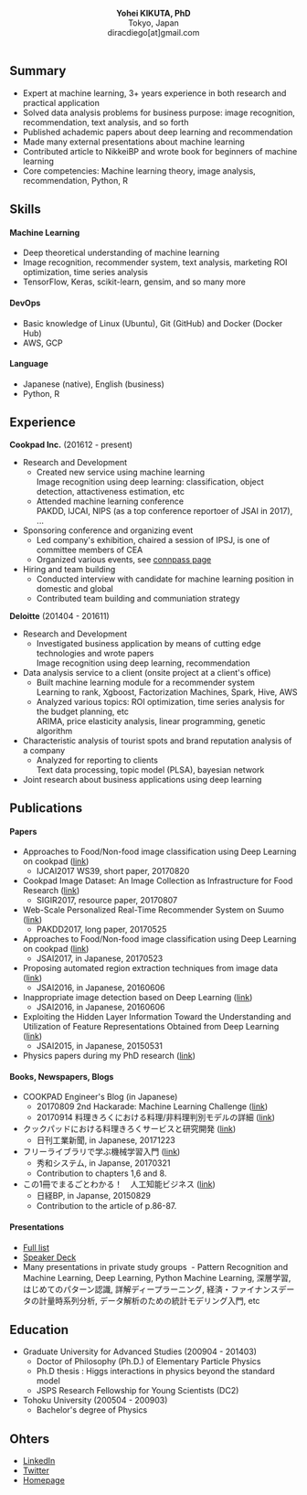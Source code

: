 <p align="center">
  <b>Yohei KIKUTA, PhD</b><br>
  Tokyo, Japan <br>
  diracdiego[at]gmail.com <br>
  <br>
</p>

## Summary
- Expert at machine learning, 3+ years experience in both research and practical application
- Solved data analysis problems for business purpose: image recognition, recommendation, text analysis, and so forth
- Published achademic papers about deep learning and recommendation
- Made many external presentations about machine learning
- Contributed article to NikkeiBP and wrote book for beginners of machine learning
- Core competencies: Machine learning theory, image analysis, recommendation, Python, R

## Skills
#### Machine Learning
 - Deep theoretical understanding of machine learning
 - Image recognition, recommender system, text analysis, marketing ROI optimization, time series analysis
 - TensorFlow, Keras, scikit-learn, gensim, and so many more
#### DevOps
 - Basic knowledge of Linux (Ubuntu), Git (GitHub) and Docker (Docker Hub)
 - AWS, GCP
#### Language
- Japanese (native), English (business)
- Python, R

## Experience
**Cookpad Inc.** (201612 - present)
- Research and Development
  - Created new service using machine learning <br>
  Image recognition using deep learning: classification, object detection, attactiveness estimation, etc
  - Attended machine learning conference<br>
  PAKDD, IJCAI, NIPS (as a top conference reportoer of JSAI in 2017), ...
- Sponsoring conference and organizing event
  - Led company's exhibition, chaired a session of IPSJ, is one of committee members of CEA
  - Organized various events, see [connpass page](https://connpass.com/user/YoheiKikuta/open/) 
- Hiring and team building
  - Conducted interview with candidate for machine learning position in domestic and global
  - Contributed team building and communiation strategy

**Deloitte** (201404 - 201611)
- Research and Development
  - Investigated business application by means of cutting edge technologies and wrote papers <br>
  Image recognition using deep learning, recommendation 
- Data analysis service to a client (onsite project at a client's office)
  - Built machine learning module for a recommender system <br>
  Learning to rank, Xgboost, Factorization Machines, Spark, Hive, AWS
  - Analyzed various topics: ROI optimization, time series analysis for the budget planning, etc <br>
  ARIMA, price elasticity analysis, linear programming, genetic algorithm
- Characteristic analysis of tourist spots and brand reputation analysis of a company
  - Analyzed for reporting to clients <br>
  Text data processing, topic model (PLSA), bayesian network
- Joint research about business applications using deep learning

## Publications
#### Papers
- Approaches to Food/Non-food image classification using Deep Learning on cookpad ([link](http://www.mm.media.kyoto-u.ac.jp/CEA2017/))
  - IJCAI2017 WS39, short paper, 20170820
- Cookpad Image Dataset: An Image Collection as Infrastructure for Food Research ([link](http://sigir.org/sigir2017/program/program-at-a-glance/))
  - SIGIR2017, resource paper, 20170807
- Web-Scale Personalized Real-Time Recommender System on Suumo ([link](http://pakdd2017.snu.ac.kr/?program_overview))
  - PAKDD2017, long paper, 20170525
- Approaches to Food/Non-food image classification using Deep Learning on cookpad ([link](https://kaigi.org/jsai/webprogram/2017/paper-740.html))
  - JSAI2017, in Japanese, 20170523
- Proposing automated region extraction techniques from image data ([link](https://kaigi.org/jsai/webprogram/2016/paper-976.html))
  - JSAI2016, in Japanese, 20160606
- Inappropriate image detection based on Deep Learning ([link](https://kaigi.org/jsai/webprogram/2016/paper-664.html))
  - JSAI2016, in Japanese, 20160606
- Exploiting the Hidden Layer Information Toward the Understanding and Utilization of Feature Representations Obtained from Deep Learning ([link](https://kaigi.org/jsai/webprogram/2015/pdf/2C3-OS-06b-1.pdf))
  - JSAI2015, in Japanese, 20150531
- Physics papers during my PhD research ([link](http://inspirehep.net/search?p=exactauthor%3AY.Kikuta.1+))

#### Books, Newspapers, Blogs
- COOKPAD Engineer's Blog (in Japanese)
  - 20170809 2nd Hackarade: Machine Learning Challenge ([link](http://techlife.cookpad.com/entry/2017/08/09/135005))  
  - 20170914 料理きろくにおける料理/非料理判別モデルの詳細 ([link](http://techlife.cookpad.com/entry/2017/09/14/161756))  
- クックパッドにおける料理きろくサービスと研究開発 ([link](https://www.nikkan.co.jp/articles/view/00454698))  
  - 日刊工業新聞, in Japanese, 20171223  
- フリーライブラリで学ぶ機械学習入門 ([link](http://www.shuwasystem.co.jp/products/7980html/4961.html))
  - 秀和システム, in Japanse, 20170321
  - Contribution to chapters 1,6 and 8.
- この1冊でまるごとわかる！　人工知能ビジネス ([link](https://eb.store.nikkei.com/asp/ShowSeriesDetail.do?seriesId=D2-00245200B))
  - 日経BP, in Japanse, 20150829
  - Contribution to the article of p.86-87.

#### Presentations
- [Full list](./presentations.md)
- [Speaker Deck](https://speakerdeck.com/diracdiego)
- Many presentations in private study groups
  - Pattern Recognition and Machine Learning, Deep Learning, Python Machine Learning, 深層学習, はじめてのパターン認識, 詳解ディープラーニング, 経済・ファイナンスデータの計量時系列分析, データ解析のための統計モデリング入門, etc

## Education
- Graduate University for Advanced Studies (200904 - 201403)
  - Doctor of Philosophy (Ph.D.) of Elementary Particle Physics
  - Ph.D thesis : Higgs interactions in physics beyond the standard model
  - JSPS Research Fellowship for Young Scientists (DC2)
- Tohoku University (200504 - 200903)
  - Bachelor's degree of Physics

## Ohters
- [LinkedIn](https://www.linkedin.com/in/yohei-kikuta-983b29117/)
- [Twitter](https://twitter.com/yohei_kikuta)
- [Homepage](https://yoheikikuta.github.io/)

